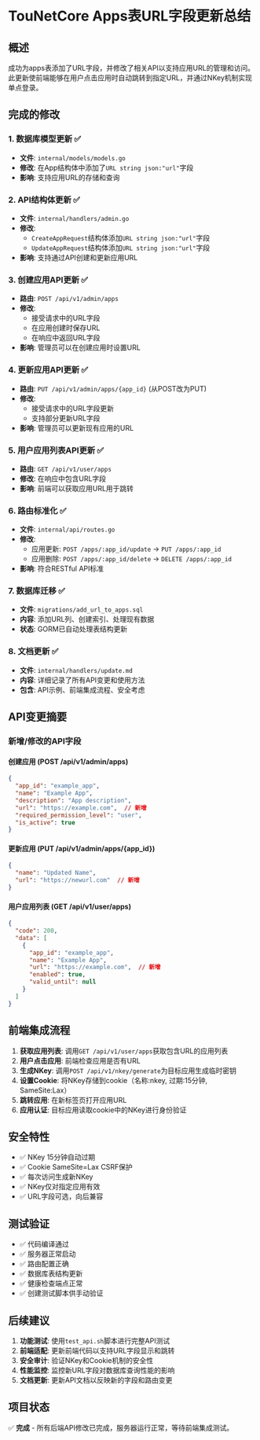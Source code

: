 # TouNetCore Apps表URL字段更新总结

## 概述
成功为apps表添加了URL字段，并修改了相关API以支持应用URL的管理和访问。此更新使前端能够在用户点击应用时自动跳转到指定URL，并通过NKey机制实现单点登录。

## 完成的修改

### 1. 数据库模型更新 ✅
- **文件**: `internal/models/models.go`
- **修改**: 在App结构体中添加了`URL string json:"url"`字段
- **影响**: 支持应用URL的存储和查询

### 2. API结构体更新 ✅
- **文件**: `internal/handlers/admin.go`
- **修改**: 
  - `CreateAppRequest`结构体添加`URL string json:"url"`字段
  - `UpdateAppRequest`结构体添加`URL string json:"url"`字段
- **影响**: 支持通过API创建和更新应用URL

### 3. 创建应用API更新 ✅
- **路由**: `POST /api/v1/admin/apps`
- **修改**: 
  - 接受请求中的URL字段
  - 在应用创建时保存URL
  - 在响应中返回URL字段
- **影响**: 管理员可以在创建应用时设置URL

### 4. 更新应用API更新 ✅
- **路由**: `PUT /api/v1/admin/apps/{app_id}` (从POST改为PUT)
- **修改**:
  - 接受请求中的URL字段更新
  - 支持部分更新URL字段
- **影响**: 管理员可以更新现有应用的URL

### 5. 用户应用列表API更新 ✅
- **路由**: `GET /api/v1/user/apps`
- **修改**: 在响应中包含URL字段
- **影响**: 前端可以获取应用URL用于跳转

### 6. 路由标准化 ✅
- **文件**: `internal/api/routes.go`
- **修改**:
  - 应用更新: `POST /apps/:app_id/update` → `PUT /apps/:app_id`
  - 应用删除: `POST /apps/:app_id/delete` → `DELETE /apps/:app_id`
- **影响**: 符合RESTful API标准

### 7. 数据库迁移 ✅
- **文件**: `migrations/add_url_to_apps.sql`
- **内容**: 添加URL列、创建索引、处理现有数据
- **状态**: GORM已自动处理表结构更新

### 8. 文档更新 ✅
- **文件**: `internal/handlers/update.md`
- **内容**: 详细记录了所有API变更和使用方法
- **包含**: API示例、前端集成流程、安全考虑

## API变更摘要

### 新增/修改的API字段

#### 创建应用 (POST /api/v1/admin/apps)
```json
{
  "app_id": "example_app",
  "name": "Example App", 
  "description": "App description",
  "url": "https://example.com",  // 新增
  "required_permission_level": "user",
  "is_active": true
}
```

#### 更新应用 (PUT /api/v1/admin/apps/{app_id})
```json
{
  "name": "Updated Name",
  "url": "https://newurl.com"  // 新增
}
```

#### 用户应用列表 (GET /api/v1/user/apps)
```json
{
  "code": 200,
  "data": [
    {
      "app_id": "example_app",
      "name": "Example App",
      "url": "https://example.com",  // 新增
      "enabled": true,
      "valid_until": null
    }
  ]
}
```

## 前端集成流程

1. **获取应用列表**: 调用`GET /api/v1/user/apps`获取包含URL的应用列表
2. **用户点击应用**: 前端检查应用是否有URL
3. **生成NKey**: 调用`POST /api/v1/nkey/generate`为目标应用生成临时密钥
4. **设置Cookie**: 将NKey存储到cookie（名称:nkey, 过期:15分钟, SameSite:Lax）
5. **跳转应用**: 在新标签页打开应用URL
6. **应用认证**: 目标应用读取cookie中的NKey进行身份验证

## 安全特性

- ✅ NKey 15分钟自动过期
- ✅ Cookie SameSite=Lax CSRF保护  
- ✅ 每次访问生成新NKey
- ✅ NKey仅对指定应用有效
- ✅ URL字段可选，向后兼容

## 测试验证

- ✅ 代码编译通过
- ✅ 服务器正常启动
- ✅ 路由配置正确
- ✅ 数据库表结构更新
- ✅ 健康检查端点正常
- ✅ 创建测试脚本供手动验证

## 后续建议

1. **功能测试**: 使用`test_api.sh`脚本进行完整API测试
2. **前端适配**: 更新前端代码以支持URL字段显示和跳转
3. **安全审计**: 验证NKey和Cookie机制的安全性
4. **性能监控**: 监控新URL字段对数据库查询性能的影响
5. **文档更新**: 更新API文档以反映新的字段和路由变更

## 项目状态
✅ **完成** - 所有后端API修改已完成，服务器运行正常，等待前端集成测试。
